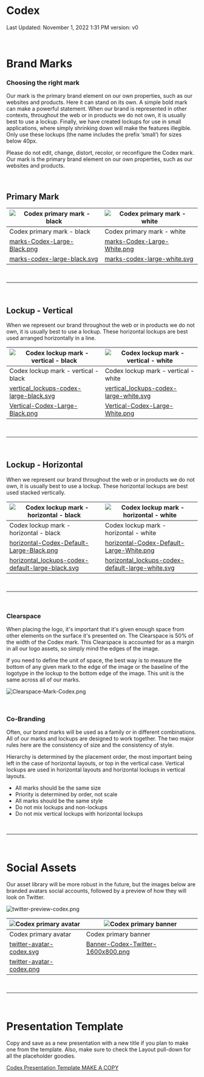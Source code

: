 # Codex

Last Updated: November 1, 2022 1:31 PM
version: v0

<br/>

# Brand Marks

### Choosing the right mark

Our mark is the primary brand element on our own properties, such as our websites and products. Here it can stand on its own. A simple bold mark can make a powerful statement. When our brand is represented in other contexts, throughout the web or in products we do not own, it is usually best to use a lockup. Finally, we have created lockups for use in small applications, where simply shrinking down will make the features illegible. Only use these lockups (the name includes the prefix ‘small’) for sizes below 40px.

Please do not edit, change, distort, recolor, or reconfigure the Codex mark. Our mark is the primary brand element on our own properties, such as our websites and products.

<br/>

## Primary Mark

| ![Codex primary mark - black ](codex/marks-Codex-Large-Black.png) | ![Codex primary mark - white ](codex/marks-Codex-Large-White.png) |
| ----------------------------------------------------------------- | ----------------------------------------------------------------- |
| Codex primary mark - black                                        | Codex primary mark - white                                        |
| [marks-Codex-Large-Black.png](codex/marks-Codex-Large-Black.png)  | [marks-Codex-Large-White.png](codex/marks-Codex-Large-White.png)  |
| [marks-codex-large-black.svg](codex/marks-codex-large-black.svg)  | [marks-codex-large-white.svg](codex/marks-codex-large-white.svg)  |

<br/>

---

<br/>

## Lockup - Vertical

When we represent our brand throughout the web or in products we do not own, it is usually best to use a lockup. These horizontal lockups are best used arranged horizontally in a line.

| ![Codex lockup mark - vertical - black ](codex/Notion-lockups_vertical-Codex-Large-Black.svg) | ![Codex lockup mark - vertical - white ](codex/Notion-lockups_vertical-Codex-Large-White.svg) |
| --------------------------------------------------------------------------------------------- | --------------------------------------------------------------------------------------------- |
| Codex lockup mark - vertical - black                                                          | Codex lockup mark - vertical - white                                                          |
| [vertical_lockups-codex-large-black.svg](codex/vertical_lockups-codex-large-black.svg)        | [vertical_lockups-codex-large-white.svg](codex/vertical_lockups-codex-large-white.svg)        |
| [Vertical-Codex-Large-Black.png](codex/Vertical-Codex-Large-Black.png)                        | [Vertical-Codex-Large-White.png](codex/Vertical-Codex-Large-White.png)                        |

<br/>

---

<br/>

## Lockup - Horizontal

When we represent our brand throughout the web or in products we do not own, it is usually best to use a lockup. These horizontal lockups are best used stacked vertically.

| ![Codex lockup mark - horizontal - black ](codex/Notion-lockups_horizontal-Codex-Default-Large-Black.svg)  | ![Codex lockup mark - horizontal - white ](codex/Notion-lockups_horizontal-Codex-Default-Large-White.svg)  |
| ---------------------------------------------------------------------------------------------------------- | ---------------------------------------------------------------------------------------------------------- |
| Codex lockup mark - horizontal - black                                                                     | Codex lockup mark - horizontal - white                                                                     |
| [horizontal-Codex-Default-Large-Black.png](codex/horizontal-Codex-Default-Large-Black.png)                 | [horizontal-Codex-Default-Large-White.png](codex/horizontal-Codex-Default-Large-White.png)                 |
| [horizontal_lockups-codex-default-large-black.svg](codex/horizontal_lockups-codex-default-large-black.svg) | [horizontal_lockups-codex-default-large-white.svg](codex/horizontal_lockups-codex-default-large-white.svg) |

<br/>

---

<br/>

### Clearspace

When placing the logo, it's important that it's given enough space from other elements on the surface it's presented on. The Clearspace is 50% of the width of the Codex mark. This Clearspace is accounted for as a margin in all our logo assets, so simply mind the edges of the image.

If you need to define the unit of space, the best way is to measure the bottom of any given mark to the edge of the image or the baseline of the logotype in the lockup to the bottom edge of the image. This unit is the same across all of our marks.

![Clearspace-Mark-Codex.png](codex/Clearspace-Mark-Codex.png)

<br/>

### Co-Branding

Often, our brand marks will be used as a family or in different combinations. All of our marks and lockups are designed to work together. The two major rules here are the consistency of size and the consistency of style.

Hierarchy is determined by the placement order, the most important being left in the case of horizontal layouts, or top in the vertical case. Vertical lockups are used in horizontal layouts and horizontal lockups in vertical layouts.

- All marks should be the same size
- Priority is determined by order, not scale
- All marks should be the same style
- Do not mix lockups and non-lockups
- Do not mix vertical lockups with horizontal lockups

<br/>

---

<br/>

# Social Assets

Our asset library will be more robust in the future, but the images below are branded avatars social accounts, followed by a preview of how they will look on Twitter.

![twitter-preview-codex.png](codex/twitter-preview-codex.png)

| ![Codex primary avatar](codex/twitter-avatar-codex.png)    | ![Codex primary banner](codex/Banner-Codex-Twitter-1600x800.png)             |
| ---------------------------------------------------------- | ---------------------------------------------------------------------------- |
| Codex primary avatar                                       | Codex primary banner                                                         |
| [twitter-avatar-codex.svg](codex/twitter-avatar-codex.svg) | [Banner-Codex-Twitter-1600x800.png](codex/Banner-Codex-Twitter-1600x800.png) |
| [twitter-avatar-codex.png](codex/twitter-avatar-code.png)  |

<br/>

---

<br/>

# Presentation Template

Copy and save as a new presentation with a new title if you plan to make one from the template.
Also, make sure to check the Layout pull-down for all the placeholder goodies.

[Codex Presentation Template MAKE A COPY](https://docs.google.com/presentation/d/1extQeoMdbY2VZbTZH0sNKOM0AGMzpXjGsq9eG44zWjo/edit?usp=drivesdk)
